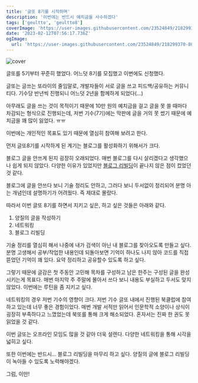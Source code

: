 ```yaml
---
title: '글또 8기를 시작하며'
description: '이번에는 반드시 예치금을 사수하겠다'
tags: ['geultto', 'geultto8']
coverImage: 'https://user-images.githubusercontent.com/23524849/218299370-80d3a527-9c26-47f7-bd7e-22e8a9d19768.png'
date: '2023-02-12T07:56:17.736Z'
ogImage:
  url: 'https://user-images.githubusercontent.com/23524849/218299370-80d3a527-9c26-47f7-bd7e-22e8a9d19768.png'
---
```


<img class="cover" alt="cover" src="https://user-images.githubusercontent.com/23524849/218299741-67629307-cc01-4f67-834c-c8ae0b3ebad2.png" />

글또를 5기부터 꾸준히 했었다. 어느덧 8기를 모집했고 이번에도 신청했다.

글또는 글쓰는 또라이의 줄임말로, 개발자들이 서로 글을 쓰고 피드백/공유하는 커뮤니티다. 기수당 반년씩 진행되니 어느덧 2년을 함께하게 되었다(...)

아무래도 글을 쓰는 것이 목적이기 때문에 10만 원의 예치금을 걸고 글을 못 쓸 때마다 차감되는 형식으로 진행되는데, 저번 기수(7기)에는 막판에 글을 거의 못 썼기 때문에 예치금을 꽤 많이 잃었다. ㅠㅠ

이번에는 개인적인 목표도 있기 때문에 열심히 참여해 보려고 한다.

먼저 글또8기를 시작하게 된 계기는 블로그를 활성화하기 위해서가 크다.

블로그 글을 안쓰게 된지 굉장히 오래되었다. 매번 블로그를 다시 살리겠다고 생각했으나 쉽게 되지 않았다. 다양한 이유가 있었지만 [블로그 리빌딩](./blog-renewal)이 끝나지 않은 점이 컸었던 것 같다.

블로그에 글을 안쓰다 보니 기술 정리도 안하고, 그러다 보니 두서없이 정리되어 분명 아는 개념인데 설명하기가 어려웠다. 즉 제대로 몰랐다.

따라서 이번 글또 8기를 하면서 지키고 싶은, 하고 싶은 것들은 아래와 같다.

1. 양질의 글을 작성하기
2. 네트워킹
3. 블로그 리빌딩

기술 정리를 열심히 해서 나중에 내가 검색이 아닌 내 블로그를 찾아오도록 만들고 싶다. 분명 고생해서 공부/작업한 내용인데 되돌아보면 기억이 하나도 나지 않아 코드를 직접 뜯었던 기억이 꽤 있다. 요약 정리하고 공유할수 있도록 하고 싶다.

그렇기 때문에 글감은 첫 주동안 고민해 목차를 구성하고 남은 한주는 구성된 글을 완성시키는게 목표다. 매번 마지막 주 주말에 몰아서 쓰다 보니 내용도 부실하고 두서도 맞지 않았다. 이번에는 루틴을 좀 지키고 싶다.

네트워킹의 경우 저번 기수의 영향이 크다. 저번 기수 글또 내에서 진행된 북클럽에 참여하고 있는데 너무 좋은 경험이었다. 매번 개발 서적만 읽어서 인문학적 소양이나 상식이 굉장히 부족하다고 느꼈었는데 북또를 통해 크게 해소되었다. 혼자서는 진짜 한 권도 못 읽었을 것 같다.

이번 글또는 오프라인 모임도 많을 것 같아 더욱 설렌다. 다양한 네트워킹을 통해 시각을 넓히고 싶다.

또한 이번에는 반드시... 블로그 리빌딩을 마무리 하고 싶다. 양질의 글에 블로그 리빌딩이 녹아들 수 있도록 노력해야겠다.

그럼, 이만!
